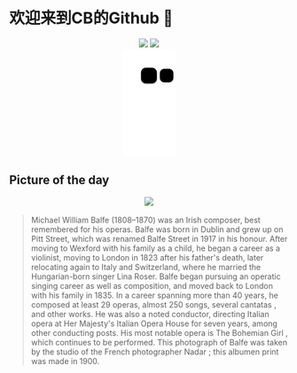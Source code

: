 
# 欢迎来到CB的Github 👋

<div align="center">
  <img height="137px" src="https://github-readme-stats.vercel.app/api?username=SuperCB&show_icons=true&theme=radical" />
  <img height="137px" src="https://github-readme-stats.vercel.app/api/top-langs/?username=SuperCB&hide_title=true&hide_border=true&layout=compact&langs_count=6&text_color=000&icon_color=fff" />
</div>


<div align="center">
    <img src="./contribution-snake/github-contribution-grid-snake.svg" />
</div>



## Picture of the day
<div align="center">
  <img width=400px src="https://upload.wikimedia.org/wikipedia/commons/thumb/d/d2/Michael_William_Balfe_-_Atelier_Nadar.jpg/525px-Michael_William_Balfe_-_Atelier_Nadar.jpg" />
</div>

>Michael William Balfe  (1808–1870) was an Irish composer, best remembered for his operas. Balfe was born in  Dublin  and grew up on Pitt Street, which was renamed Balfe Street in 1917 in his honour. After moving to  Wexford  with his family as a child, he began a career as a violinist, moving to  London  in 1823 after his father's death, later relocating again to Italy and Switzerland, where he married the Hungarian-born singer Lina Roser. Balfe began pursuing an operatic singing career as well as composition, and moved back to London with his family in 1835. In a career spanning more than 40 years, he composed at least 29 operas, almost 250 songs, several  cantatas , and other works. He was also a noted conductor, directing Italian opera at  Her Majesty's Italian Opera House  for seven years, among other conducting posts. His most notable opera is  The Bohemian Girl , which continues to be performed. This photograph of Balfe was taken by the studio of the French photographer  Nadar ; this  albumen print  was made in 1900.


